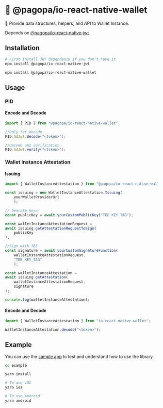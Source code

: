 # 🪪 @pagopa/io-react-native-wallet

📲 Provide data structures, helpers, and API to Wallet Instance.

Depends on [@pagopa/io-react-native-jwt](https://github.com/pagopa/io-react-native-jwt)

## Installation

```sh
# First install JWT dependency if you don't have it
npm install @pagopa/io-react-native-jwt

npm install @pagopa/io-react-native-wallet
```

## Usage

### PID

#### Encode and Decode

```ts
import { PID } from "@pagopa/io-react-native-wallet";

//Only for decode
PID.SdJwt.decode("<token>");

//Decode and verification
PID.SdJwt.verify("<token>");

```

### Wallet Instance Attestation

#### Issuing

```ts
import { WalletInstanceAttestation } from "@pagopa/io-react-native-wallet";

const issuing = new WalletInstanceAttestation.Issuing(
    yourWalletProviderUrl
    );

// Genrate keys
const publicKey = await yourCustomPublicKey("TEE_KEY_TAG");

const walletInstanceAttestationRequest =
await issuing.getAttestationRequestToSign(
    publicKey
);

//Sign with TEE
const signature = await yourCustomSignatureFunction(
    walletInstanceAttestationRequest,
    "TEE_KEY_TAG"
    );

const walletInstanceAttestation =
await issuing.getAttestation(
    walletInstanceAttestationRequest,
    signature
);

console.log(walletInstanceAttestation);

```

#### Encode and Decode

```ts
import { WalletInstanceAttestation } from "io-react-native-wallet";

WalletInstanceAttestation.decode("<token>");
```

## Example

You can use the [sample app](example) to test and understand how to use the library.

```sh
cd example

yarn install

# To use iOS
yarn ios

# To use Android
yarn android

```
